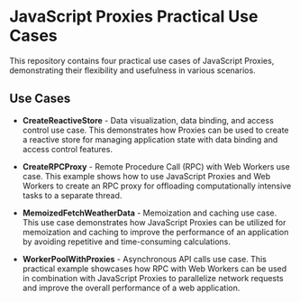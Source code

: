 # JavaScript Proxies Practical Use Cases

This repository contains four practical use cases of JavaScript Proxies, demonstrating their flexibility and usefulness in various scenarios.

## Use Cases

- **CreateReactiveStore** - Data visualization, data binding, and access control use case. This demonstrates how Proxies can be used to create a reactive store for managing application state with data binding and access control features.

- **CreateRPCProxy** - Remote Procedure Call (RPC) with Web Workers use case. This example shows how to use JavaScript Proxies and Web Workers to create an RPC proxy for offloading computationally intensive tasks to a separate thread.

- **MemoizedFetchWeatherData** - Memoization and caching use case. This use case demonstrates how JavaScript Proxies can be utilized for memoization and caching to improve the performance of an application by avoiding repetitive and time-consuming calculations.

- **WorkerPoolWithProxies** - Asynchronous API calls use case. This practical example showcases how RPC with Web Workers can be used in combination with JavaScript Proxies to parallelize network requests and improve the overall performance of a web application.

